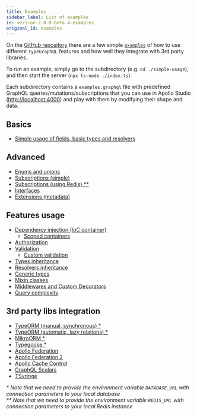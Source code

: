 ```yaml
---
title: Examples
sidebar_label: List of examples
id: version-2.0.0-beta.4-examples
original_id: examples
---
```


On the [GitHub repository](https://github.com/MichalLytek/type-graphql) there are a few simple [`examples`](https://github.com/MichalLytek/type-graphql/tree/v2.0.0-beta.4/examples) of how to use different `TypeGraphQL` features and how well they integrate with 3rd party libraries.

To run an example, simply go to the subdirectory (e.g. `cd ./simple-usage`), and then start the server (`npx ts-node ./index.ts`).

Each subdirectory contains a `examples.graphql` file with predefined GraphQL queries/mutations/subscriptions that you can use in Apollo Studio (<http://localhost:4000>) and play with them by modifying their shape and data.

## Basics

- [Simple usage of fields, basic types and resolvers](https://github.com/MichalLytek/type-graphql/tree/v2.0.0-beta.4/examples/simple-usage)

## Advanced

- [Enums and unions](https://github.com/MichalLytek/type-graphql/tree/v2.0.0-beta.4/examples/enums-and-unions)
- [Subscriptions (simple)](https://github.com/MichalLytek/type-graphql/tree/v2.0.0-beta.4/examples/simple-subscriptions)
- [Subscriptions (using Redis) \*\*](https://github.com/MichalLytek/type-graphql/tree/v2.0.0-beta.4/examples/redis-subscriptions)
- [Interfaces](https://github.com/MichalLytek/type-graphql/tree/v2.0.0-beta.4/examples/interfaces-inheritance)
- [Extensions (metadata)](https://github.com/MichalLytek/type-graphql/tree/v2.0.0-beta.4/examples/extensions)

## Features usage

- [Dependency injection (IoC container)](https://github.com/MichalLytek/type-graphql/tree/v2.0.0-beta.4/examples/using-container)
  - [Scoped containers](https://github.com/MichalLytek/type-graphql/tree/v2.0.0-beta.4/examples/using-scoped-container)
- [Authorization](https://github.com/MichalLytek/type-graphql/tree/v2.0.0-beta.4/examples/authorization)
- [Validation](https://github.com/MichalLytek/type-graphql/tree/v2.0.0-beta.4/examples/automatic-validation)
  - [Custom validation](https://github.com/MichalLytek/type-graphql/tree/v2.0.0-beta.4/examples/custom-validation)
- [Types inheritance](https://github.com/MichalLytek/type-graphql/tree/v2.0.0-beta.4/examples/interfaces-inheritance)
- [Resolvers inheritance](https://github.com/MichalLytek/type-graphql/tree/v2.0.0-beta.4/examples/resolvers-inheritance)
- [Generic types](https://github.com/MichalLytek/type-graphql/tree/v2.0.0-beta.4/examples/generic-types)
- [Mixin classes](https://github.com/MichalLytek/type-graphql/tree/v2.0.0-beta.4/examples/mixin-classes)
- [Middlewares and Custom Decorators](https://github.com/MichalLytek/type-graphql/tree/v2.0.0-beta.4/examples/middlewares-custom-decorators)
- [Query complexity](https://github.com/MichalLytek/type-graphql/tree/v2.0.0-beta.4/examples/query-complexity)

## 3rd party libs integration

- [TypeORM (manual, synchronous) \*](https://github.com/MichalLytek/type-graphql/tree/v2.0.0-beta.4/examples/typeorm-basic-usage)
- [TypeORM (automatic, lazy relations) \*](https://github.com/MichalLytek/type-graphql/tree/v2.0.0-beta.4/examples/typeorm-lazy-relations)
- [MikroORM \*](https://github.com/MichalLytek/type-graphql/tree/v2.0.0-beta.4/examples/mikro-orm)
- [Typegoose \*](https://github.com/MichalLytek/type-graphql/tree/v2.0.0-beta.4/examples/typegoose)
- [Apollo Federation](https://github.com/MichalLytek/type-graphql/tree/v2.0.0-beta.4/examples/apollo-federation)
- [Apollo Federation 2](https://github.com/MichalLytek/type-graphql/tree/v2.0.0-beta.4/examples/apollo-federation-2)
- [Apollo Cache Control](https://github.com/MichalLytek/type-graphql/tree/v2.0.0-beta.4/examples/apollo-cache)
- [GraphQL Scalars](https://github.com/MichalLytek/type-graphql/tree/v2.0.0-beta.4/examples/graphql-scalars)
- [TSyringe](https://github.com/MichalLytek/type-graphql/tree/v2.0.0-beta.4/examples/tsyringe)

_\* Note that we need to provide the environment variable `DATABASE_URL` with connection parameters to your local database_ \
_\*\* Note that we need to provide the environment variable `REDIS_URL` with connection parameters to your local Redis instance_
